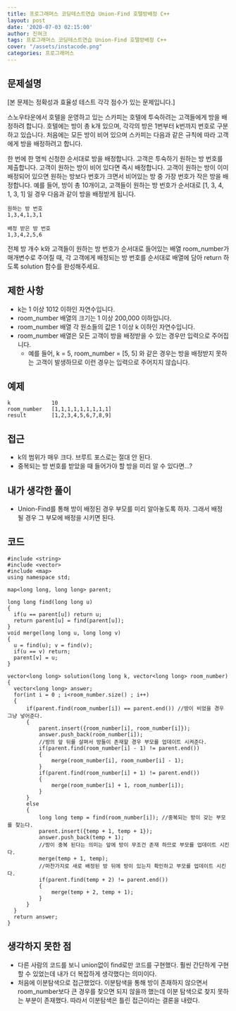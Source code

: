 ```yaml
---
title: 프로그래머스 코딩테스트연습 Union-Find 호텔방배정 C++
layout: post
date: '2020-07-03 02:15:00'
author: 진혀크
tags: 프로그래머스 코딩테스트연습 Union-Find 호텔방배정 C++
cover: "/assets/instacode.png"
categories: 프로그래머스
---
```


## 문제설명
[본 문제는 정확성과 효율성 테스트 각각 점수가 있는 문제입니다.]

스노우타운에서 호텔을 운영하고 있는 스카피는 호텔에 투숙하려는 고객들에게 방을 배정하려 합니다. 호텔에는 방이 총 k개 있으며, 각각의 방은 1번부터 k번까지 번호로 구분하고 있습니다. 처음에는 모든 방이 비어 있으며 스카피는 다음과 같은 규칙에 따라 고객에게 방을 배정하려고 합니다.

한 번에 한 명씩 신청한 순서대로 방을 배정합니다.
고객은 투숙하기 원하는 방 번호를 제출합니다.
고객이 원하는 방이 비어 있다면 즉시 배정합니다.
고객이 원하는 방이 이미 배정되어 있으면 원하는 방보다 번호가 크면서 비어있는 방 중 가장 번호가 작은 방을 배정합니다.
예를 들어, 방이 총 10개이고, 고객들이 원하는 방 번호가 순서대로 [1, 3, 4, 1, 3, 1] 일 경우 다음과 같이 방을 배정받게 됩니다.

    원하는 방 번호
    1,3,4,1,3,1

    배정 받은 방 번호
    1,3,4,2,5,6

전체 방 개수 k와 고객들이 원하는 방 번호가 순서대로 들어있는 배열 room_number가 매개변수로 주어질 때, 각 고객에게 배정되는 방 번호를 순서대로 배열에 담아 return 하도록 solution 함수를 완성해주세요.

## 제한 사항
* k는 1 이상 1012 이하인 자연수입니다.
* room_number 배열의 크기는 1 이상 200,000 이하입니다.
* room_number 배열 각 원소들의 값은 1 이상 k 이하인 자연수입니다.
* room_number 배열은 모든 고객이 방을 배정받을 수 있는 경우만 입력으로 주어집니다.
  * 예를 들어, k = 5, room_number = [5, 5] 와 같은 경우는 방을 배정받지 못하는 고객이 발생하므로 이런 경우는 입력으로 주어지지 않습니다.

## 예제

    k             10        
    room_number   [1,1,1,1,1,1,1,1,1]
    result        [1,2,3,4,5,6,7,8,9]

## 접근

* k의 범위가 매우 크다. 브루트 포스로는 절대 안 된다.
* 중복되는 방 번호를 받았을 때 들어가야 할 방을 미리 알 수 있다면...?

## 내가 생각한 풀이

* Union-Find를 통해 방이 배정된 경우 부모를 미리 알아놓도록 하자. 그래서 배정 될 경우 그 부모에 배정을 시키면 된다.

## 코드

    #include <string>
    #include <vector>
    #include <map>
    using namespace std;

    map<long long, long long> parent;

    long long find(long long u)
    {
      if(u == parent[u]) return u;
      return parent[u] = find(parent[u]);
    }
    void merge(long long u, long long v)
    {
      u = find(u); v = find(v);
      if(u == v) return;
      parent[v] = u;
    }

    vector<long long> solution(long long k, vector<long long> room_number) {
      vector<long long> answer;
      for(int i = 0 ; i<room_number.size() ; i++)
      {
          if(parent.find(room_number[i]) == parent.end()) //방이 비었을 경우 그냥 넣어준다.
          {
              parent.insert({room_number[i], room_number[i]});
              answer.push_back(room_number[i]);
              //방의 앞 뒤를 살펴서 방들이 존재할 경우 부모를 업데이트 시켜준다.
              if(parent.find(room_number[i] - 1) != parent.end())
              {
                  merge(room_number[i], room_number[i] - 1);
              }
              if(parent.find(room_number[i] + 1) != parent.end())
              {
                  merge(room_number[i] + 1, room_number[i]);
              }
          }
          else
          {
              long long temp = find(room_number[i]); //중복되는 방이 갖는 부모를 찾는다.
              parent.insert({temp + 1, temp + 1});
              answer.push_back(temp + 1);
              //방이 중복 된다는 의미는 앞에 방이 무조건 존재 하므로 부모를 업데이트 시킨다.
              merge(temp + 1, temp);
              //마찬가지로 새로 배정된 방 뒤에 방이 있는지 확인하고 부모를 업데이트 시킨다.
              if(parent.find(temp + 2) != parent.end())
              {
                  merge(temp + 2, temp + 1);
              }
          }
      }
      return answer;
    }

## 생각하지 못한 점
* 다른 사람의 코드를 보니 union없이 find로만 코드를 구현했다. 훨씬 간단하게 구현할 수 있었는데 내가 더 복잡하게 생각했다는 의미이다.
* 처음에 이분탐색으로 접근했었다. 이분탐색을 통해 방이 존재하지 않으면서 room_number보다 큰 경우를 찾으면 되지 않을까 했는데 이분 탐색으로 찾지 못하는 부분이 존재했다. 따라서 이분탐색은 틀린 접근이라는 결론을 내렸다.
